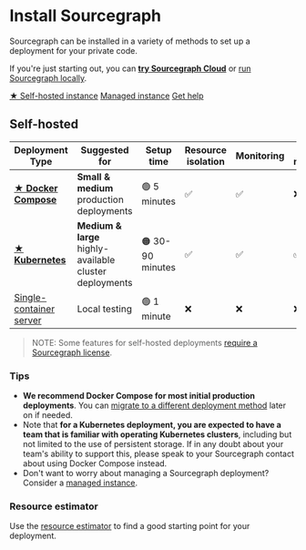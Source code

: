 # Install Sourcegraph

<p class="lead">
Sourcegraph can be installed in a variety of methods to set up a deployment for your private code.
</p>

If you're just starting out, you can [**try Sourcegraph Cloud**](https://sourcegraph.com) or [run Sourcegraph locally](docker/index.md).

<div class="cta-group">
<a class="btn btn-primary" href="#self-hosted">★ Self-hosted instance</a>
<a class="btn" href="managed">Managed instance</a>
<a class="btn" href="../../#get-help">Get help</a>
</div>

## Self-hosted

| Deployment Type                                             | Suggested for                                           | Setup time        | Resource isolation | Monitoring | Multi-machine |
| ----------------------------------------------------------- | ------------------------------------------------------- | ----------------- | ------------------ | ---------- | ------------- |
| [**★ Docker Compose**](../install/docker-compose/index.md) | **Small & medium** production deployments               | 🟢 5 minutes     | ✅                 | ✅         | ❌            |
| [**★ Kubernetes**](../install/kubernetes/index.md)         | **Medium & large** highly-available cluster deployments | 🟠 30-90 minutes | ✅                 | ✅         | ✅            |
| [Single-container server](../install/docker/index.md)       | Local testing                                           | 🟢 1 minute      | ❌                 | ❌         | ❌            |

<span class="virtual-br"></span>

> NOTE: Some features for self-hosted deployments [require a Sourcegraph license](https://about.sourcegraph.com/pricing/).

### Tips

* **We recommend Docker Compose for most initial production deployments**. You can [migrate to a different deployment method](../updates/index.md#migrating-to-a-new-deployment-type) later on if needed.
* Note that **for a Kubernetes deployment, you are expected to have a team that is familiar with operating Kubernetes clusters**, including but not limited to the use of persistent storage. If in any doubt about your team's ability to support this, please speak to your Sourcegraph contact about using Docker Compose instead.
* Don't want to worry about managing a Sourcegraph deployment? Consider a [managed instance](./managed.md).

### Resource estimator

Use the [resource estimator](resource_estimator.md) to find a good starting point for your deployment.
